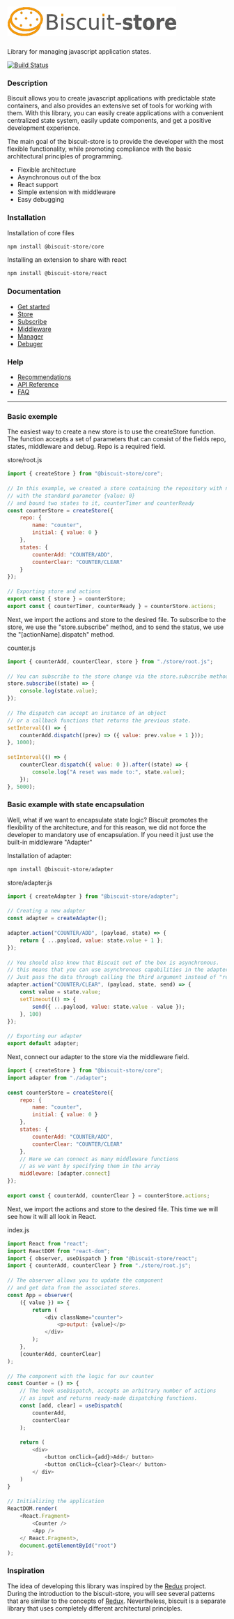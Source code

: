 # [![N|Solid](./docs/assets/logo.png)](https://nodesource.com/products/nsolid)
Library for managing javascript application states.

[![Build Status](https://travis-ci.org/joemccann/dillinger.svg?branch=master)](https://travis-ci.org/joemccann/dillinger)

### Description

Biscuit allows you to create javascript applications with predictable state containers, and also provides an extensive set of tools for working with them. 
With this library, you can easily create applications with a convenient centralized state system, easily update components, and get a positive development experience.

The main goal of the biscuit-store is to provide the developer with the most flexible functionality, while promoting compliance with the basic architectural principles of programming.

- Flexible architecture
- Asynchronous out of the box
- React support
- Simple extension with middleware
- Easy debugging

### Installation

Installation of core files
``` javascript
npm install @biscuit-store/core
```

Installing an extension to share with react
``` javascript
npm install @biscuit-store/react
```

### Documentation

- [Get started](./docs/GET_STARTED.md)
- [Store](./docs/core/STORE.md)
- [Subscribe](./docs/core/SUBSCRIBE.md)
- [Middleware](https://breakdance.github.io/breakdance/)
- [Manager](https://breakdance.github.io/breakdance/)
- [Debuger](https://breakdance.github.io/breakdance/)

### Help
- [Recommendations](https://breakdance.github.io/breakdance/)
- [API Reference](https://breakdance.github.io/breakdance/)
- [FAQ](https://breakdance.github.io/breakdance/)

--------
### Basic exemple
The easiest way to create a new store is to use the createStore function. The function accepts a set of parameters that can consist of the fields repo, states, middleware and debug. Repo is a required field.

store/root.js
``` javascript
import { createStore } from "@biscuit-store/core";

// In this example, we created a store containing the repository with name "counter"
// with the standard parameter {value: 0}
// and bound two states to it, counterTimer and counterReady
const counterStore = createStore({
    repo: {
        name: "counter",
        initial: { value: 0 }
    },
    states: {
        counterAdd: "COUNTER/ADD",
        counterClear: "COUNTER/CLEAR"
    }
});

// Exporting store and actions
export const { store } = counterStore;
export const { counterTimer, counterReady } = counterStore.actions;

```
Next, we import the actions and store to the desired file. To subscribe to the store, we use the "store.subscribe" method, and to send the status, we use the "[actionName].dispatch" method.

counter.js
``` javascript
import { counterAdd, counterClear, store } from "./store/root.js";

// You can subscribe to the store change via the store.subscribe method. 
store.subscribe((state) => {
    console.log(state.value);
});

// The dispatch can accept an instance of an object 
// or a callback functions that returns the previous state.
setInterval(() => {
    counterAdd.dispatch((prev) => ({ value: prev.value + 1 }));
}, 1000);

setInterval(() => {
    counterClear.dispatch({ value: 0 }).after((state) => {
        console.log("A reset was made to:", state.value);
    });
}, 5000);
```
### Basic example with state encapsulation
Well, what if we want to encapsulate state logic? Biscuit promotes the flexibility of the architecture, and for this reason, we did not force the developer to mandatory use of encapsulation. If you need it just use the built-in middleware "Adapter"

Installation of adapter:
``` javascript
npm install @biscuit-store/adapter
```

store/adapter.js
``` javascript
import { createAdapter } from "@biscuit-store/adapter";

// Creating a new adapter
const adapter = createAdapter();

adapter.action("COUNTER/ADD", (payload, state) => {
    return { ...payload, value: state.value + 1 };
});

// You should also know that Biscuit out of the box is asynchronous. 
// this means that you can use asynchronous capabilities in the adapter.
// Just pass the data through calling the third argument instead of "return".
adapter.action("COUNTER/CLEAR", (payload, state, send) => {
    const value = state.value;
    setTimeout(() => {
        send({ ...payload, value: state.value - value });
    }, 100)
});

// Exporting our adapter
export default adapter;
```
Next, connect our adapter to the store via the middleware field.
``` javascript
import { createStore } from "@biscuit-store/core";
import adapter from "./adapter";

const counterStore = createStore({
    repo: {
        name: "counter",
        initial: { value: 0 }
    },
    states: {
        counterAdd: "COUNTER/ADD",
        counterClear: "COUNTER/CLEAR"
    },
    // Here we can connect as many middleware functions
    // as we want by specifying them in the array
    middleware: [adapter.connect]
});

export const { counterAdd, counterClear } = counterStore.actions;

```
Next, we import the actions and store to the desired file. This time we will see how it will all look in React.

index.js
``` javascript
import React from "react";
import ReactDOM from "react-dom";
import { observer, useDispatch } from "@biscuit-store/react";
import { counterAdd, counterClear } from "./store/root.js";

// The observer allows you to update the component 
// and get data from the associated stores.
const App = observer(
    ({ value }) => {
        return (
            <div className="counter">
                <p>output: {value}</p>
            </div>
        );
    },
    [counterAdd, counterClear]
);

// The component with the logic for our counter
const Counter = () => {
    // The hook useDispatch, accepts an arbitrary number of actions 
    // as input and returns ready-made dispatching functions.
    const [add, clear] = useDispatch(
        counterAdd, 
        counterClear
    );

    return (
        <div>
            <button onClick={add}>Add</ button>
            <button onClick={clear}>Clear</ button>
        </ div>
    )
}

// Initializing the application
ReactDOM.render(
    <React.Fragment>
        <Counter />
        <App />
    </ React.Fragment>,
    document.getElementById("root")
);
```

### Inspiration
The idea of developing this library was inspired by the [Redux](https://redux.js.org/) project. During the introduction to the biscuit-store, you will see several patterns that are similar to the concepts of [Redux](https://redux.js.org/). Nevertheless, biscuit is a separate library that uses completely different architectural principles.
